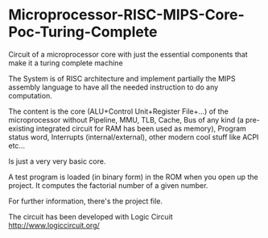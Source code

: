# Microprocessor-RISC-MIPS-Core-Poc-Turing-Complete
Circuit of a microprocessor core with just the essential components that make it a turing complete machine

The System is of RISC architecture and implement partially the MIPS assembly language to have all the needed instruction to do any computation.<br />

The content is the core (ALU+Control Unit+Register File+...) of the microprocessor without Pipeline, MMU, TLB, Cache, Bus of any kind (a pre-existing integrated circuit for RAM has been used as memory), Program status word, Interrupts (internal/external), other modern cool stuff like ACPI etc...

Is just a very very basic core.

A test program is loaded (in binary form) in the ROM when you open up the project. It computes the factorial number of a given number.


For further information, there's the project file.


The circuit has been developed with Logic Circuit http://www.logiccircuit.org/

